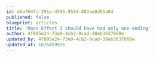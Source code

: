 ```yaml
---
id: e6a704fc-291a-4595-9584-883ae8d01a04
published: false
blueprint: articles
title: 'Mass Effect 3 should have had only one ending'
author: 4f895e24-73e0-4cb2-9cad-38eb3637860e
updated_by: 4f895e24-73e0-4cb2-9cad-38eb3637860e
updated_at: 1676459956
---
```

